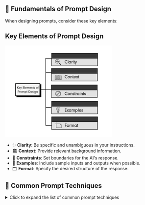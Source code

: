 ## 📖 Fundamentals of Prompt Design

When designing prompts, consider these key elements:

## Key Elements of Prompt Design

<img src="key_elements_prompt_design.png" alt="Alt text" width="350" height="300">

- ✨ **Clarity**: Be specific and unambiguous in your instructions.
- 🏛️ **Context**: Provide relevant background information.
- 🚧 **Constraints**: Set boundaries for the AI's response.
- 🧪 **Examples**: Include sample inputs and outputs when possible.
- 🗂️ **Format**: Specify the desired structure of the response.


## 📌 Common Prompt Techniques

<details>
<summary>Click to expand the list of common prompt techniques</summary>

- 🧠 **Chain of Thought (CoT)**: Enhance reasoning by articulating intermediate steps.
- 🚀 **Zero-Shot Chain of Thought (Zero-Shot-CoT)**: Apply CoT without prior examples or training.
- 🎯 **Few-Shot Chain of Thought (Few-Shot-CoT)**: Use examples to guide the reasoning process.
- 🤔 **ReAct (Reasoning and Acting)**: Combine reasoning with action to improve responses.
- 🌳 **Tree of Thoughts (ToT)**: Organize thoughts hierarchically for better decision-making.
- 🔄 **Self-Consistency**: Ensure stable and consistent responses across queries.
- 📄 **Hypothetical Document Embeddings (HyDE)**: Use embeddings to represent potential documents.
- 🏗️ **Least-to-Most Prompting**: Start simple and gradually increase complexity.
- 🔗 **Prompt Chaining**: Connect multiple prompts for a coherent narrative.
- 📊 **Graph Prompting**: Use graph structures to represent complex relationships.
- 🔄 **Recursive Prompting**: Iteratively refine prompts to enhance results.
- 💡 **Generated Knowledge**: Utilize generated content for further reasoning.
- ⚙️ **Automatic Reasoning and Tool-Use (ART)**: Automate reasoning processes and tool interactions.
- 🛠️ **Automatic Prompt Engineer (APE)**: Tools to automatically generate and refine prompts.
